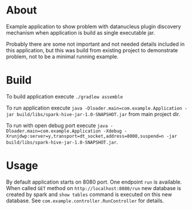 # About
Example application to show problem with datanucleus plugin discovery mechanism when application is build as single executable jar.

Probably there are some not important and not needed details included in this application, but this was build from existing project to demonstrate problem, not to be a minimal running example.

# Build
To build application execute `./gradlew assemble`

To run application execute `java -Dloader.main=com.example.Application -jar build/libs/spark-hive-jar-1.0-SNAPSHOT.jar` from main project dir.

To run with open debug port execute `java -Dloader.main=com.example.Application -Xdebug -Xrunjdwp:server=y,transport=dt_socket,address=8000,suspend=n -jar build/libs/spark-hive-jar-1.0-SNAPSHOT.jar`.

# Usage
By default application starts on 8080 port. One endpoint `run` is available. When called `GET` method on `http://localhost:8080/run` new database is created by spark and `show tables` command is executed on this new database. See `com.example.controller.RunController` for details.